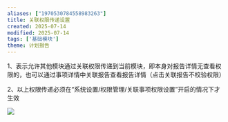 ```yaml
---
aliases: ["1970530784558983263"]
title: 关联权限传递设置
created: 2025-07-14
modified: 2025-07-14
tags: ['基础模块']
theme: 计划报告
---
```


1、表示允许其他模块通过关联权限传递到当前模块，即本身对报告详情无查看权限的，也可以通过事项详情中关联报告查看报告详情（点击关联报告不校验权限）

2、以上权限传递必须在“系统设置/权限管理/关联事项权限设置”开启的情况下才生效

![](https://myhelpdoc.oss-cn-heyuan.aliyuncs.com/mdimages/59d43efd981ccefbfd36c4c486ed7529.jpg)